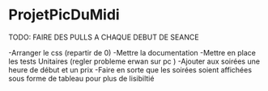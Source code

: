 # ProjetPicDuMidi

TODO: FAIRE DES PULLS A CHAQUE DEBUT DE SEANCE

-Arranger le css (repartir de 0)
-Mettre la documentation
-Mettre en place les tests Unitaires (regler probleme erwan sur pc )
-Ajouter aux soirées une heure de début et un prix
-Faire en sorte que les soirées soient affichées sous forme de tableau pour plus de lisibiltié
